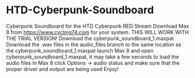 # HTD-Cyberpunk-Soundboard
Cyberpunk Soundboard for the HTD Cyberpunk RED Stream
Download Max 8 from https://www.cycling74.com for your system. THIS WILL WORK WITH THE TRIAL VERSION!
Download the cyberpunk_soundboard_1.maxpat
Download the .wav files in the audio_files branch to the same location as the cyberpunk_soundboard_1.maxpat
launch Max 8 and open cyberpunk_soundboard_1.maxpat, it may take a few seconds to load the audio files
In Max 8 click Options -> audio status and make sure that the proper driver and output are being used
Enjoy!

